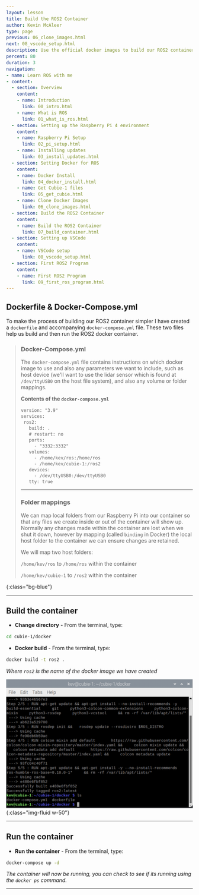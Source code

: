 ```yaml
---
layout: lesson
title: Build the ROS2 Container
author: Kevin McAleer
type: page
previous: 06_clone_images.html
next: 08_vscode_setup.html
description: Use the official docker images to build our ROS2 container
percent: 80
duration: 3
navigation:
- name: Learn ROS with me
- content:
  - section: Overview
    content:
    - name: Introduction
      link: 00_intro.html
    - name: What is ROS
      link: 01_what_is_ros.html
  - section: Setting up the Raspberry Pi 4 environment
    content:
    - name: Raspberry Pi Setup
      link: 02_pi_setup.html
    - name: Installing updates
      link: 03_install_updates.html
  - section: Setting Docker for ROS
    content:
    - name: Docker Install
      link: 04_docker_install.html
    - name: Get Cubie-1 files
      link: 05_get_cubie.html
    - name: Clone Docker Images
      link: 06_clone_images.html
  - section: Build the ROS2 Container
    content:
    - name: Build the ROS2 Container
      link: 07_build_container.html
  - section: Setting up VSCode
    content:
    - name: VSCode setup
      link: 08_vscode_setup.html
  - section: First ROS2 Program
    content:
    - name: First ROS2 Program
      link: 09_first_ros_program.html
---
```



## Dockerfile & Docker-Compose.yml

To make the process of building our ROS2 container simpler I have created a `dockerfile` and accompanying `docker-compose.yml` file. These two files help us build and then run the ROS2 docker container.

> ### Docker-Compose.yml
>
> The `docker-compose.yml` file contains instructions on which docker image to use and also any parameters we want to include, such as host device (we'll want to use the lidar sensor which is found at `/dev/ttyUSB0` on the host file system), and also any volume or folder mappings.
>
> **Contents of the `docker-compose.yml`**
>
> ```docker
> version: "3.9"
> services:
>  ros2:
>    build: .
>    # restart: no
>    ports: 
>      - "3332:3332"
>    volumes:
>      - /home/kev/ros:/home/ros
>      - /home/kev/cubie-1:/ros2
>    devices:
>      - /dev/ttyUSB0:/dev/ttyUSB0
>    tty: true
> ```
>
> ---
>
> ### Folder mappings
>
> We can map local folders from our Raspberry Pi into our container so that any files we create inside or out of the container will show up.  Normally any changes made within the container are lost when we shut it down, however by mapping (called `binding` in Docker) the local host folder to the container we can ensure changes are retained.
>
> We will map two host folders:
>
> `/home/kev/ros` to `/home/ros` within the container
>
> `/home/kev/cubie-1` to `/ros2` within the container
>
{:class="bg-blue"}

---

## Build the container

* **Change directory** - From the terminal, type:

```bash
cd cubie-1/docker
```

* **Docker build** - From the terminal, type:

```bash
docker build -t ros2 .
```

*Where `ros2` is the name of the docker image we have created*

![Build output on a terminal](assets/build.png){:class="img-fluid w-50"}

---

## Run the container

* **Run the container** - From the terminal, type:

```bash
docker-compose up -d
```

*The container will now be running, you can check to see if its running using the `docker ps` command.*

---
